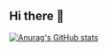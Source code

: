 ## Hi there 👋

[![Anurag's GitHub stats](https://github-readme-stats.vercel.app/api?username=Hvfidolov)](https://github.com/Hvfidolov/github-readme-stats)

<!--
**Hvfidolov/Hvfidolov** is a ✨ _special_ ✨ repository because its `README.md` (this file) appears on your GitHub profile.

Here are some ideas to get you started:

- 🔭 I’m currently working on ...
- 🌱 I’m currently learning ...
- 👯 I’m looking to collaborate on ...
- 🤔 I’m looking for help with ...
- 💬 Ask me about ...
- 📫 How to reach me: ...
- 😄 Pronouns: ...
- ⚡ Fun fact: ...
-->
